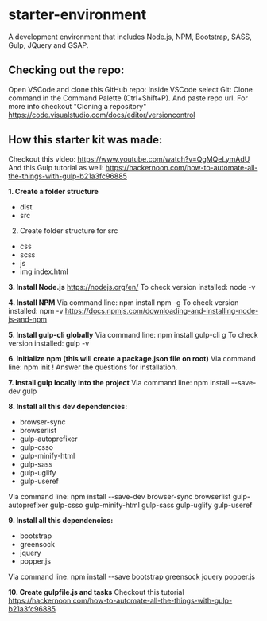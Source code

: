 # starter-environment
A development environment that includes Node.js, NPM, Bootstrap, SASS, Gulp, JQuery and GSAP.

## Checking out the repo:
Open VSCode and clone this GitHub repo: Inside VSCode select Git: Clone command in the Command Palette (Ctrl+Shift+P). And paste repo url. For more info checkout "Cloning a repository" https://code.visualstudio.com/docs/editor/versioncontrol

## How this starter kit was made:
Checkout this video: https://www.youtube.com/watch?v=QgMQeLymAdU
And this Gulp tutorial as well: https://hackernoon.com/how-to-automate-all-the-things-with-gulp-b21a3fc96885

**1. Create a folder structure**
- dist
- src 

2. Create folder structure for src
- css
- scss
- js
- img
index.html

**3. Install Node.js**
https://nodejs.org/en/
To check version installed: node -v

**4. Install NPM**
Via command line: npm install npm -g
To check version installed: npm -v
https://docs.npmjs.com/downloading-and-installing-node-js-and-npm

**5. Install gulp-cli globally**
Via command line: npm install gulp-cli g
To check version installed: gulp -v

**6. Initialize npm (this will create a package.json file on root)**
Via command line: npm init
! Answer the questions for installation.

**7. Install gulp locally into the project**
Via command line: npm install --save-dev gulp

**8. Install all this dev dependencies:**
- browser-sync
- browserlist
- gulp-autoprefixer
- gulp-csso
- gulp-minify-html
- gulp-sass
- gulp-uglify
- gulp-useref

Via command line: npm install --save-dev browser-sync browserlist gulp-autoprefixer gulp-csso gulp-minify-html gulp-sass gulp-uglify gulp-useref

**9. Install all this dependencies:**
- bootstrap
- greensock
- jquery
- popper.js

Via command line: npm install --save bootstrap greensock jquery popper.js

**10. Create gulpfile.js and tasks**
Checkout this tutorial https://hackernoon.com/how-to-automate-all-the-things-with-gulp-b21a3fc96885